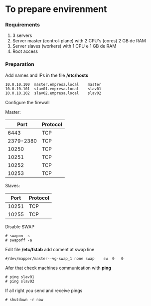 # To prepare envirenment

### Requirements

1. 3 servers
1. Server master (control-plane) with 2 CPU's (cores) 2 GB de RAM
1. Server slaves (workers) with 1 CPU e 1 GB de RAM
1. Root access


### Preparation
Add names and IPs in the file **/etc/hosts**

```
10.0.10.100  master.empresa.local    master
10.0.10.101  slav01.empresa.local    slav01
10.0.10.102  slav02.empresa.local    slav02
```

Configure the firewall

Master:

| Port | Protocol |
| ---- | ---- |
| 6443 | TCP |
| 2379-2380 | TCP |
| 10250 | TCP |
| 10251 | TCP |
| 10252 | TCP |
| 10253 | TCP |

Slaves:

| Port | Protocol |
| ---- | ---- |
| 10251 | TCP |
| 10255 | TCP |

Disable SWAP
```
# swapon -s
# swapoff -a
```

Edit file **/etc/fstab** add coment at swap line
```
#/dev/mapper/master--vg-swap_1 none swap    sw  0   0
```

Afer that check machines communication with **ping**
```
# ping slav01
# ping slav02
```

If all right you send and receive pings
```
# shutdown -r now
```
